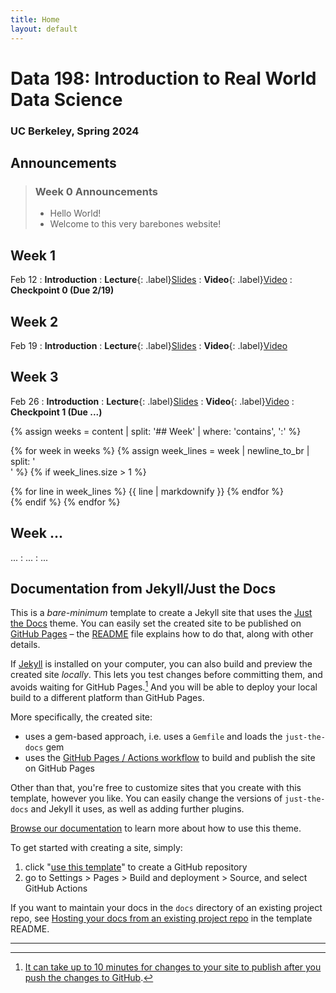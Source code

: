 ```yaml
---
title: Home
layout: default
---
```


# Data 198: Introduction to Real World Data Science
### UC Berkeley, Spring 2024

## Announcements
> ### Week 0 Announcements
> - Hello World!
> - Welcome to this very barebones website!

## Week 1
Feb 12
: **Introduction**
: **Lecture**{: .label}[Slides]
: **Video**{: .label}[Video]
: **Checkpoint 0 (Due 2/19)**

## Week 2
Feb 19
: **Introduction**
: **Lecture**{: .label}[Slides]
: **Video**{: .label}[Video]

## Week 3
Feb 26
: **Introduction**
: **Lecture**{: .label}[Slides]
: **Video**{: .label}[Video]
: **Checkpoint 1 (Due ...)**

{% assign weeks = content | split: '## Week' | where: 'contains', ':' %}

{% for week in weeks %}
  {% assign week_lines = week | newline_to_br | split: '<br />' %}
  {% if week_lines.size > 1 %}
    <div class="week-box">
      {% for line in week_lines %}
        {{ line | markdownify }}
      {% endfor %}
    </div>
  {% endif %}
{% endfor %}

[Slides]: https://www.google.com/slides/about/
[Video]: https://www.youtube.com/watch?v=dQw4w9WgXcQ
 
## Week ...
...
: ...
: ...

## Documentation from Jekyll/Just the Docs
This is a *bare-minimum* template to create a Jekyll site that uses the [Just the Docs] theme. You can easily set the created site to be published on [GitHub Pages] – the [README] file explains how to do that, along with other details.

If [Jekyll] is installed on your computer, you can also build and preview the created site *locally*. This lets you test changes before committing them, and avoids waiting for GitHub Pages.[^1] And you will be able to deploy your local build to a different platform than GitHub Pages.

More specifically, the created site:

- uses a gem-based approach, i.e. uses a `Gemfile` and loads the `just-the-docs` gem
- uses the [GitHub Pages / Actions workflow] to build and publish the site on GitHub Pages

Other than that, you're free to customize sites that you create with this template, however you like. You can easily change the versions of `just-the-docs` and Jekyll it uses, as well as adding further plugins.

[Browse our documentation][Just the Docs] to learn more about how to use this theme.

To get started with creating a site, simply:

1. click "[use this template]" to create a GitHub repository
2. go to Settings > Pages > Build and deployment > Source, and select GitHub Actions

If you want to maintain your docs in the `docs` directory of an existing project repo, see [Hosting your docs from an existing project repo](https://github.com/just-the-docs/just-the-docs-template/blob/main/README.md#hosting-your-docs-from-an-existing-project-repo) in the template README.

----

[^1]: [It can take up to 10 minutes for changes to your site to publish after you push the changes to GitHub](https://docs.github.com/en/pages/setting-up-a-github-pages-site-with-jekyll/creating-a-github-pages-site-with-jekyll#creating-your-site).

[Just the Docs]: https://just-the-docs.github.io/just-the-docs/
[GitHub Pages]: https://docs.github.com/en/pages
[README]: https://github.com/just-the-docs/just-the-docs-template/blob/main/README.md
[Jekyll]: https://jekyllrb.com
[GitHub Pages / Actions workflow]: https://github.blog/changelog/2022-07-27-github-pages-custom-github-actions-workflows-beta/
[use this template]: https://github.com/just-the-docs/just-the-docs-template/generate
